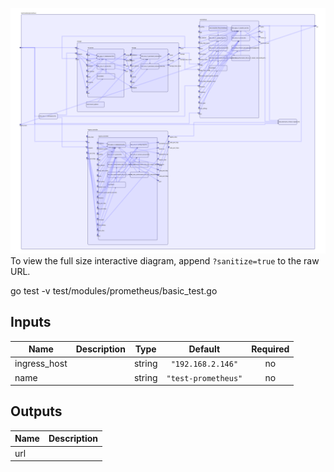 <img src="diagram.svg"/>To view the full size interactive diagram, append ```?sanitize=true``` to the raw URL.

go test -v test/modules/prometheus/basic_test.go

## Inputs

| Name | Description | Type | Default | Required |
|------|-------------|:----:|:-----:|:-----:|
| ingress\_host |  | string | `"192.168.2.146"` | no |
| name |  | string | `"test-prometheus"` | no |

## Outputs

| Name | Description |
|------|-------------|
| url |  |

